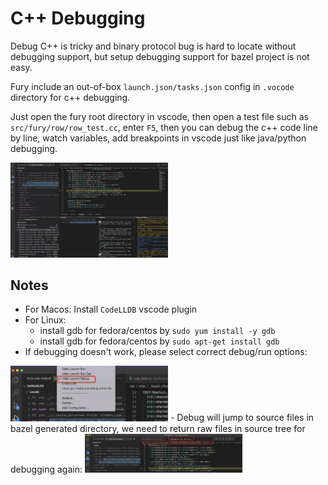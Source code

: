 # C++ Debugging
Debug C++ is tricky and binary protocol bug is hard to locate without debugging support, but setup 
debugging support for bazel project is not easy.

Fury include an out-of-box `launch.json/tasks.json` config in `.vocode` directory for c++ debugging.

Just open the fury root directory in vscode, then open a test file such as `src/fury/row/row_test.cc`,
enter `F5`, then you can debug the c++ code line by line, watch variables, add breakpoints in vscode just like 
java/python debugging.

<img src="images/vscode_debug_fury.jpg" alt="Fury Debugging Example" width="50%" height="50%" />

## Notes
- For Macos: Install `CodeLLDB` vscode plugin
- For Linux: 
  - install gdb for fedora/centos by `sudo yum install -y gdb`
  - install gdb for fedora/centos by `sudo apt-get install gdb`
- If debugging doesn't work, please select correct debug/run options: 
<img src="images/vscode_select_debug_run.png" alt="select correct debug/run options" width="50%" height="50%" />
- Debug will jump to source files in bazel generated directory, we need to return raw files in source tree 
for debugging again: <img src="images/jmp_generate_file.png" alt="jump to generated files" width="50%" height="50%" />

